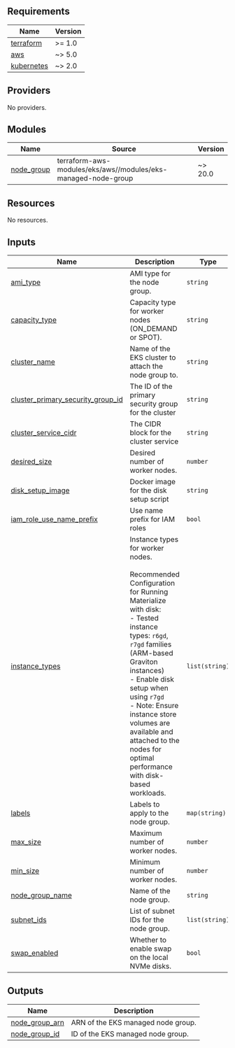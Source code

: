 ## Requirements

| Name | Version |
|------|---------|
| <a name="requirement_terraform"></a> [terraform](#requirement\_terraform) | >= 1.0 |
| <a name="requirement_aws"></a> [aws](#requirement\_aws) | ~> 5.0 |
| <a name="requirement_kubernetes"></a> [kubernetes](#requirement\_kubernetes) | ~> 2.0 |

## Providers

No providers.

## Modules

| Name | Source | Version |
|------|--------|---------|
| <a name="module_node_group"></a> [node\_group](#module\_node\_group) | terraform-aws-modules/eks/aws//modules/eks-managed-node-group | ~> 20.0 |

## Resources

No resources.

## Inputs

| Name | Description | Type | Default | Required |
|------|-------------|------|---------|:--------:|
| <a name="input_ami_type"></a> [ami\_type](#input\_ami\_type) | AMI type for the node group. | `string` | `"BOTTLEROCKET_ARM_64"` | no |
| <a name="input_capacity_type"></a> [capacity\_type](#input\_capacity\_type) | Capacity type for worker nodes (ON\_DEMAND or SPOT). | `string` | `"ON_DEMAND"` | no |
| <a name="input_cluster_name"></a> [cluster\_name](#input\_cluster\_name) | Name of the EKS cluster to attach the node group to. | `string` | n/a | yes |
| <a name="input_cluster_primary_security_group_id"></a> [cluster\_primary\_security\_group\_id](#input\_cluster\_primary\_security\_group\_id) | The ID of the primary security group for the cluster | `string` | n/a | yes |
| <a name="input_cluster_service_cidr"></a> [cluster\_service\_cidr](#input\_cluster\_service\_cidr) | The CIDR block for the cluster service | `string` | n/a | yes |
| <a name="input_desired_size"></a> [desired\_size](#input\_desired\_size) | Desired number of worker nodes. | `number` | `1` | no |
| <a name="input_disk_setup_image"></a> [disk\_setup\_image](#input\_disk\_setup\_image) | Docker image for the disk setup script | `string` | `"docker.io/materialize/ephemeral-storage-setup-image:v0.4.0"` | no |
| <a name="input_iam_role_use_name_prefix"></a> [iam\_role\_use\_name\_prefix](#input\_iam\_role\_use\_name\_prefix) | Use name prefix for IAM roles | `bool` | `true` | no |
| <a name="input_instance_types"></a> [instance\_types](#input\_instance\_types) | Instance types for worker nodes.<br/><br/>Recommended Configuration for Running Materialize with disk:<br/>- Tested instance types: `r6gd`, `r7gd` families (ARM-based Graviton instances)<br/>- Enable disk setup when using `r7gd`<br/>- Note: Ensure instance store volumes are available and attached to the nodes for optimal performance with disk-based workloads. | `list(string)` | <pre>[<br/>  "r7gd.2xlarge"<br/>]</pre> | no |
| <a name="input_labels"></a> [labels](#input\_labels) | Labels to apply to the node group. | `map(string)` | `{}` | no |
| <a name="input_max_size"></a> [max\_size](#input\_max\_size) | Maximum number of worker nodes. | `number` | `4` | no |
| <a name="input_min_size"></a> [min\_size](#input\_min\_size) | Minimum number of worker nodes. | `number` | `1` | no |
| <a name="input_node_group_name"></a> [node\_group\_name](#input\_node\_group\_name) | Name of the node group. | `string` | n/a | yes |
| <a name="input_subnet_ids"></a> [subnet\_ids](#input\_subnet\_ids) | List of subnet IDs for the node group. | `list(string)` | n/a | yes |
| <a name="input_swap_enabled"></a> [swap\_enabled](#input\_swap\_enabled) | Whether to enable swap on the local NVMe disks. | `bool` | `true` | no |

## Outputs

| Name | Description |
|------|-------------|
| <a name="output_node_group_arn"></a> [node\_group\_arn](#output\_node\_group\_arn) | ARN of the EKS managed node group. |
| <a name="output_node_group_id"></a> [node\_group\_id](#output\_node\_group\_id) | ID of the EKS managed node group. |
